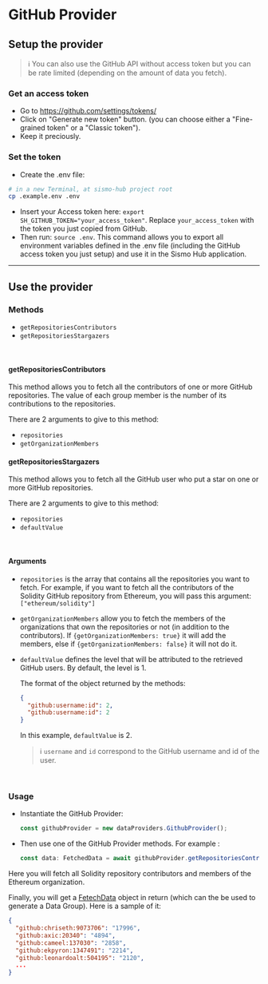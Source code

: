 # GitHub Provider

## Setup the provider

> ℹ️ You can also use the GitHub API without access token but you can be rate limited (depending on the amount of data you fetch).

### Get an access token

- Go to https://github.com/settings/tokens/
- Click on "Generate new token" button. (you can choose either a "Fine-grained token" or a "Classic token").
- Keep it preciously.

### Set the token

- Create the .env file:

```bash
# in a new Terminal, at sismo-hub project root
cp .example.env .env
```

- Insert your Access token here: `export SH_GITHUB_TOKEN="your_access_token"`.
  Replace `your_access_token` with the token you just copied from GitHub.
- Then run: `source .env`. This command allows you to export all environment variables defined in the .env file (including the GitHub access token you just setup) and use it in the Sismo Hub application.

---

## Use the provider

### Methods

- `getRepositoriesContributors`
- `getRepositoriesStargazers`

<br>

#### getRepositoriesContributors

This method allows you to fetch all the contributors of one or more GitHub repositories.
The value of each group member is the number of its contributions to the repositories.

There are 2 arguments to give to this method:

- `repositories`
- `getOrganizationMembers`

#### getRepositoriesStargazers

This method allows you to fetch all the GitHub user who put a star on one or more GitHub repositories.

There are 2 arguments to give to this method:

- `repositories`
- `defaultValue`

<br>

#### Arguments

- `repositories` is the array that contains all the repositories you want to fetch.
  For example, if you want to fetch all the contributors of the Solidity GitHub repository from Ethereum, you will pass this argument: `["ethereum/solidity"]`

- `getOrganizationMembers` allow you to fetch the members of the organizations that own the repositories or not (in addition to the contributors). If `{getOrganizationMembers: true}` it will add the members, else if `{getOrganizationMembers: false}` it will not do it.

- `defaultValue` defines the level that will be attributed to the retrieved GitHub users. By default, the level is 1.

  The format of the object returned by the methods:

  ```json
  {
    "github:username:id": 2,
    "github:username:id": 2
  }
  ```

  In this example, `defaultValue` is 2.

  > ℹ️ `username` and `id` correspond to the GitHub username and id of the user.

<br>

### Usage

- Instantiate the GitHub Provider:

  ```TypeScript
  const githubProvider = new dataProviders.GithubProvider();
  ```

- Then use one of the GitHub Provider methods. For example :

  ```TypeScript
  const data: FetchedData = await githubProvider.getRepositoriesContributors(["ethereum/solidity"], {getOrganizationMembers: true});
  ```

Here you will fetch all Solidity repository contributors and members of the Ethereum organization.

Finally, you will get a [FetechData](src/topics/group/group.types.ts) object in return (which can the be used to generate a Data Group). Here is a sample of it:

```json
{
  "github:chriseth:9073706": "17996",
  "github:axic:20340": "4894",
  "github:cameel:137030": "2858",
  "github:ekpyron:1347491": "2214",
  "github:leonardoalt:504195": "2120",
  ...
}
```
